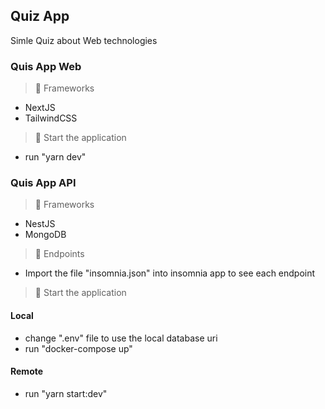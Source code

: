 ## Quiz App

Simle Quiz about Web technologies

### Quis App Web

> 🔨 Frameworks

- NextJS
- TailwindCSS

> 🚀 Start the application

- run "yarn dev"

### Quis App API

> 🔨 Frameworks

- NestJS
- MongoDB

> 📡 Endpoints

- Import the file "insomnia.json" into insomnia app to see each endpoint

> 🚀 Start the application

#### Local

- change ".env" file to use the local database uri
- run "docker-compose up"

#### Remote

- run "yarn start:dev"
